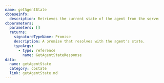 ```yaml
---
name: getAgentState
cbbaseinfo:
  description: Retrieves the current state of the agent from the server via WebSocket.
cbparameters:
  parameters: []
  returns:
    signatureTypeName: Promise
    description: A promise that resolves with the agent's state.
    typeArgs:
      - type: reference
        name: GetAgentStateResponse
data:
  name: getAgentState
  category: cbstate
  link: getAgentState.md
---
```

<CBBaseInfo/> 
 <CBParameters/>